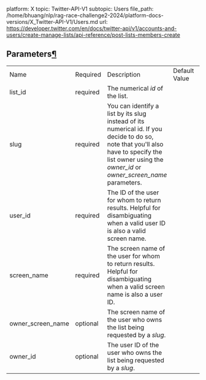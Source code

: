 platform: X
topic: Twitter-API-V1
subtopic: Users
file_path: /home/bhuang/nlp/rag-race-challenge2-2024/platform-docs-versions/X_Twitter-API-V1/Users.md
url: https://developer.twitter.com/en/docs/twitter-api/v1/accounts-and-users/create-manage-lists/api-reference/post-lists-members-create


## Parameters[¶](#parameters "Permalink to this headline")

|     |     |     |     |     |
| --- | --- | --- | --- | --- |
| Name | Required | Description | Default Value | Example |
| list\_id | required | The numerical _id_ of the list. |     |     |
| slug | required | You can identify a list by its slug instead of its numerical id. If you decide to do so, note that you'll also have to specify the list owner using the _owner\_id_ or _owner\_screen\_name_ parameters. |     |     |
| user\_id | required | The ID of the user for whom to return results. Helpful for disambiguating when a valid user ID is also a valid screen name. |     |     |
| screen\_name | required | The screen name of the user for whom to return results. Helpful for disambiguating when a valid screen name is also a user ID. |     |     |
| owner\_screen\_name | optional | The screen name of the user who owns the list being requested by a _slug_. |     |     |
| owner\_id | optional | The user ID of the user who owns the list being requested by a _slug_. |     |     |